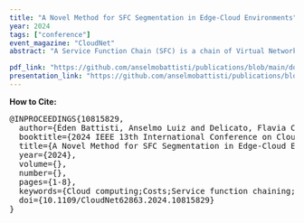 ```yaml
---
title: "A Novel Method for SFC Segmentation in Edge-Cloud Environments"
year: 2024
tags: ["conference"]
event_magazine: "CloudNet"
abstract: "A Service Function Chain (SFC) is a chain of Virtual Network Functions (VNFs). SFCs enable orchestration of complex network services in edge-cloud environments. To execute an SFC in a multi-domain environments, it is necessary to split the SFC into small parts named segments. This paper presents the Distributed Segmentation Strategy (DSS), a novel approach to segmenting SFCs. The SFC segmentation problem involves dividing an SFC into smaller parts to optimize the deployment and operation of network services across multiple domains. Our method allows for configurable segmentation strategies, enabling different SFC placement methods to tailor the segmentation process according to their specific requirements. Experimental results demonstrate that DSS enhances performance based on the SFC placement criteria, making it a valuable contribution to Network Function Virtualization (NFV) environments."

pdf_link: "https://github.com/anselmobattisti/publications/blob/main/docs/2024/CloudNet/paper.pdf"
presentation_link: "https://github.com/anselmobattisti/publications/blob/main/docs/2024/CloudNet/presentation.pdf"
---
```


<strong>How to Cite:</strong>

<pre>
@INPROCEEDINGS{10815829,
  author={Éden Battisti, Anselmo Luiz and Delicato, Flavia C. and Muchaluat-Saade, Débora Christina},
  booktitle={2024 IEEE 13th International Conference on Cloud Networking (CloudNet)}, 
  title={A Novel Method for SFC Segmentation in Edge-Cloud Environments}, 
  year={2024},
  volume={},
  number={},
  pages={1-8},
  keywords={Cloud computing;Costs;Service function chaining;Stars;Complex networks;Network function virtualization;Topology;Bars;Service Function Chain;SFC placement;SFC segmentation},
  doi={10.1109/CloudNet62863.2024.10815829}
}
</pre>